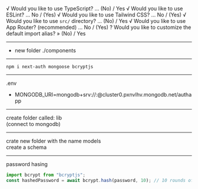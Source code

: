 √ Would you like to use TypeScript? ... (No) / Yes
√ Would you like to use ESLint? ... No / (Yes)
√ Would you like to use Tailwind CSS? ... No / (Yes)
√ Would you like to use `src/` directory? ... (No) / Yes
√ Would you like to use App Router? (recommended) ... No / (Yes)
? Would you like to customize the default import alias? » (No) / Yes

---

- new folder ./components

---

`npm i next-auth mongoose bcryptjs`

---

.env

- MONGODB_URI=mongodb+srv://<username>:<password>@cluster0.pxnvlhv.mongodb.net/authapp

---

create folder called: lib \
(connect to mongodb)

---

crate new folder with the name models \
create a schema

---

password hasing

```js
import bcrypt from "bcryptjs";
const hashedPassword = await bcrypt.hash(password, 10); // 10 rounds of hashing
```
